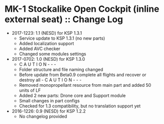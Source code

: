# MK-1 Stockalike Open Cockpit (inline external seat) :: Change Log

* 2017-1223: 1.1 (NESD) for KSP 1.3.1
	+ Service update to KSP 1.3.1  (no new parts)
	+ Added localization support
	+ Added AVC checker
	+ Changed some modules settings
* 2017-0702: 1.0 (NESD) for KSP 1.3.0
	+ C A U T I O N   - - -
	+ Folder structure and file naming changed
	+ Before update from Beta0.9 complete all flights and recover or destroy all
			- C A U T I O N   - - -
	+ Removed monopropellant resource from main part and added 50 units of LF
	+ Added 2 new parts:  Drone core and Support module
	+ Small changes in part configs
	+ Checked for 1.3 compatibility, but no translation support yet
* 2016-1226: 0.9 (NESD) for KSP 1.2.2
	+ No changelog provided
